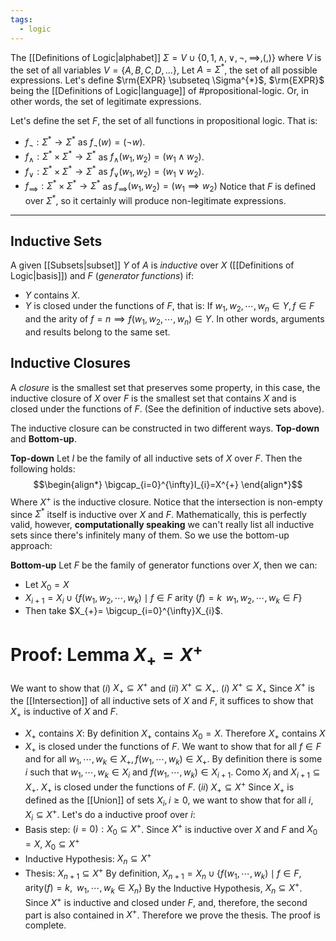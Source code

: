```yaml
---
tags:
  - logic
---
```

The [[Definitions of Logic|alphabet]] $\Sigma = V \cup \{0,1,\land,\lor,\lnot,\implies,(,)\}$ where $V$ is the set of all variables $V=\{A,B,C,D,...\}$, Let $A = \Sigma^{*}$, the set of all possible expressions.
Let's define $\rm{EXPR} \subseteq \Sigma^{*}$, $\rm{EXPR}$ being the [[Definitions of Logic|language]] of #propositional-logic. Or, in other words, the set of legitimate expressions.

Let's define the set $F$, the set of all functions in propositional logic. That is:
- $f_{\lnot}:\Sigma^{*}\rightarrow \Sigma^{*}$ as $f_{\lnot}(w)=(\lnot w)$.
- $f_{\land}:\Sigma^{*} \times \Sigma^{*} \rightarrow \Sigma^{*}$ as $f_{\land}(w_{1},w_{2})=(w_{1}\land w_{2})$.
- $f_{\lor}: \Sigma^{*} \times \Sigma^{*} \rightarrow \Sigma^{*}$ as $f_{\lor}(w_{1}, w_{2})= (w_{1} \lor w_{2})$.
- $f_{\implies}:\Sigma^{*} \times \Sigma^{*} \rightarrow \Sigma^{*}$ as $f_{\implies}(w_{1},w_{2}) = (w_{1}\implies w_{2})$
Notice that $F$ is defined over $\Sigma^{*}$, so it certainly will produce non-legitimate expressions. 
___
## Inductive Sets

A given [[Subsets|subset]] $Y$ of $A$ is *inductive* over $X$ ([[Definitions of Logic|basis]]) and $F$ (*generator functions*) if:
- $Y$ contains $X$.
- $Y$ is closed under the functions of $F$, that is: If $w_{1},w_{2},\cdots, w_{n} \in Y, f\in F$ and the arity of $f=n \implies f(w_{1},w_{2},\cdots,w_{n}) \in Y$. In other words, arguments and results belong to the same set.

## Inductive Closures

A *closure* is the smallest set that preserves some property, in this case, the inductive closure of $X$ over $F$ is the smallest set that contains $X$ and is closed under the functions of $F$. (See the definition of inductive sets above).

The inductive closure can be constructed in two different ways. **Top-down** and **Bottom-up**.

**Top-down**
Let $I$ be the family of all inductive sets of $X$ over $F$. Then the following holds:
$$\begin{align*}
\bigcap_{i=0}^{\infty}I_{i}=X^{+}
\end{align*}$$
Where $X^{+}$ is the inductive closure. Notice that the intersection is non-empty since $\Sigma^{*}$ itself is inductive over $X$ and $F$. Mathematically, this is perfectly valid, however, **computationally speaking** we can't really list all inductive sets since there's infinitely many of them. So we use the bottom-up approach:

**Bottom-up** 
Let $F$ be the family of generator functions over $X$, then we can:
- Let $X_{0}=X$
- $X_{i+1}=X_{i}\cup \{f(w_{1},w_{2},\cdots,w_{k}) \mid f \in F$ arity $(f)=k\;\; w_{1},w_{2},\cdots,w_{k}\in F\}$ 
 - Then take $X_{+}= \bigcup_{i=0}^{\infty}X_{i}$.
 
# Proof: Lemma $X_{+}=X^{+}$
We want to show that $(i)$ $X_{+}\subseteq X^{+}$ and $(ii)$ $X^{+}\subseteq X_{+}$.
$(i)$ $X^{+}\subseteq X_{+}$
Since $X^{+}$ is the [[Intersection]] of all inductive sets of $X$ and $F$, it suffices to show that $X_{+}$ is inductive of $X$ and $F$.
- $X_{+}$ contains $X$:
	By definition $X_{+}$ contains $X_{0}=X$. Therefore $X_{+}$ contains $X$
- $X_{+}$ is closed under the functions of $F$.
	We want to show that for all $f\in F$ and for all $w_{1},\cdots,w_{k} \in X_{+}, f(w_{1},\cdots,w_{k})\in X_{+}$. By definition there is some $i$ such that $w_{1}, \cdots, w_{k} \in X_{i}$ and $f(w_{1},\cdots, w_{k}) \in X_{i+1}$. Como $X_{i}$ and $X_{i+1}\subseteq X_{+}$. $X_{+}$ is closed under the functions of $F$.
$(ii)$ $X_{+} \subseteq X^{+}$ 
Since $X_{+}$ is defined as the [[Union]] of sets $X_{i}, i\ge 0$, we want to show that for all $i$, $X_{i}\subseteq X^{+}$. Let's do a inductive proof over $i$:
- Basis step: $(i=0): X_{0}\subseteq X^{+}$.
	Since $X^{+}$ is inductive over $X$ and $F$ and $X_{0}= X$, $X_{0}\subseteq X^{+}$ 
- Inductive Hypothesis: $X_{n}\subseteq X^{+}$
- Thesis: $X_{n+1}\subseteq X^{+}$
	By definition, $X_{n+1}= X_{n}\cup \{f(w_{1},\cdots,w_{k})\mid f \in F, \text{ arity}(f) = k, \;\; w_{1},\cdots,w_{k} \in X_{n}\}$ By the Inductive Hypothesis, $X_{n}\subseteq X^{+}$. Since $X^{+}$ is inductive and closed under $F$, and, therefore, the second part is also contained in $X^{+}$. Therefore we prove the thesis.
The proof is complete.